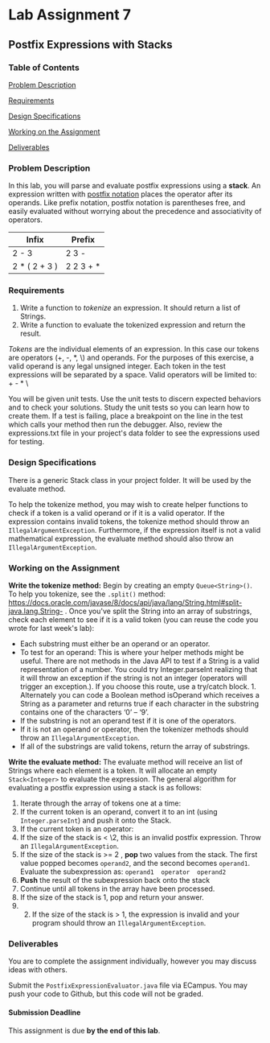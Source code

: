 # Lab Assignment 7
## Postfix Expressions with Stacks

### Table of Contents 

[Problem Description](#problem-description)

[Requirements](#requirements)

[Design Specifications](#design-specifications)

[Working on the Assignment](#working-on-the-assignment)

[Deliverables](#deliverables)

### Problem Description
In this lab, you will parse and evaluate postfix expressions using a **stack**. An expression written with [postfix notation](https://en.wikipedia.org/wiki/Reverse_Polish_notation) places the operator after its operands. Like prefix notation, postfix notation is parentheses free, and easily evaluated without worrying about the precedence and associativity of operators.

| Infix         | Prefix      |
| ------------- | ----------- |
| 2 - 3         | 2 3 -       |
| 2 * ( 2 + 3 ) | 2 2 3 + \*  |


### Requirements
1. Write a function to _tokenize_ an expression. It should return a list of Strings.
2. Write a function to evaluate the tokenized expression and return the result.

_Tokens_ are the individual elements of an expression. In this case our tokens are operators (+, -, \*, \\) and operands.  For the purposes of this exercise, a valid operand is any legal unsigned integer. Each token in the test expressions will be separated by a space. Valid operators will be limited to: + - \* \\

You will be given unit tests. Use the unit tests to discern expected behaviors and to check your solutions. Study the unit tests so you can learn how to create them. If a test is failing, place a breakpoint on the line in the test which calls your method then run the debugger. Also, review the expressions.txt file in your project's data folder to see the expressions used for testing.

### Design Specifications
There is a generic Stack class in your project folder. It will be used by the evaluate method. 

To help the tokenize method, you may wish to create helper functions to check if a token is a valid operand or if it is a valid operator. If the expression contains invalid tokens, the tokenize method should throw an ```IllegalArgumentException```. Furthermore, if the expression itself is not a valid mathematical expression, the evaluate method should also throw an ```IllegalArgumentException```.

### Working on the Assignment
**Write the tokenize method:** Begin by creating an empty ```Queue<String>()```. To help you tokenize, see the ```.split()``` method: https://docs.oracle.com/javase/8/docs/api/java/lang/String.html#split-java.lang.String- . Once you've split the String into an array of substrings, check each element to see if it is a valid token (you can reuse the code you wrote for last week's lab):
  * Each substring must either be an operand or an operator.
  * To test for an operand:  This is where your helper methods might be useful.  There are not methods in the Java API  to test if a String is a valid representation of a number.  You could try Integer.parseInt realizing that it will throw an exception if the string is not an integer (operators will trigger an exception.).  If you choose this route, use a try/catch block. 1. Alternately you can code a Boolean method isOperand which receives a String as a parameter and returns true if each character in the substring contains one of the characters ‘0’ – ‘9’.
  * If the substring is not an operand test if it is one of the operators.
  * If it is not an operand or operator, then the tokenizer methods should throw an ```IllegalArgumentException```.
  * If all of the substrings are valid tokens, return the array of substrings.


**Write the evaluate method:** The evaluate method will receive an list of Strings where each element is a token.  It will allocate an empty ```Stack<Integer>``` to evaluate the expression.   The general algorithm for evaluating a postfix expression using a stack is as follows: 

1. Iterate through the array of tokens one at a time:
 1. If the current token is an operand, convert it to an int (using ```Integer.parseInt```)   and push it onto the Stack.
 2. If the current token is an operator:
  1. If the size of the stack is < \2, this is an invalid postfix expression.  Throw an ```IllegalArgumentException```.
  2. If the size of the stack is >= 2 ,  **pop** two values from the stack.  The first value popped becomes ```operand2```, and the second becomes ```operand1```.  Evaluate the subexpression as: ```operand1  operator  operand2```
  3. **Push** the result of the subexpression back onto the stack
 3. Continue until all tokens in the array have been processed.
  1. If the size of the stack is 1, pop and return your answer.
  2. 2. If the size of the stack is > 1, the expression is invalid and your program should throw an ```IllegalArgumentException```.


### Deliverables
You are to complete the assignment individually, however you may discuss ideas with others.

Submit the ```PostfixExpressionEvaluator.java``` file via ECampus. You may push your code to Github, but this code will not be graded.

#### Submission Deadline
This assignment is due **by the end of this lab**.

